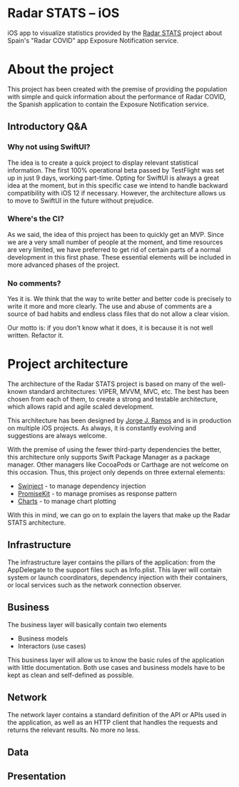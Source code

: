 # Radar STATS – iOS
iOS app to visualize statistics provided by the [Radar STATS](https://github.com/Radar-STATS/Radar-STATS) project about Spain's "Radar COVID" app Exposure Notification service.

# About the project
This project has been created with the premise of providing the population with simple and quick information about the performance of Radar COVID, the Spanish application to contain the Exposure Notification service.

## Introductory Q&A
### Why not using SwiftUI?
The idea is to create a quick project to display relevant statistical information. The first 100% operational beta passed by TestFlight was set up in just 9 days, working part-time. Opting for SwiftUI is always a great idea at the moment, but in this specific case we intend to handle backward compatibility with iOS 12 if necessary.
However, the architecture allows us to move to SwiftUI in the future without prejudice.

### Where's the CI?
As we said, the idea of this project has been to quickly get an MVP. Since we are a very small number of people at the moment, and time resources are very limited, we have preferred to get rid of certain parts of a normal development in this first phase.
These essential elements will be included in more advanced phases of the project.

### No comments?
Yes it is. We think that the way to write better and better code is precisely to write it more and more clearly. The use and abuse of comments are a source of bad habits and endless class files that do not allow a clear vision.

Our motto is: if you don't know what it does, it is because it is not well written. Refactor it.

# Project architecture
The architecture of the Radar STATS project is based on many of the well-known standard architectures: VIPER, MVVM, MVC, etc. The best has been chosen from each of them, to create a strong and testable architecture, which allows rapid and agile scaled development.

This architecture has been designed by [Jorge J. Ramos](https://github.com/jorgej-ramos) and is in production on multiple iOS projects.
As always, it is constantly evolving and suggestions are always welcome.

With the premise of using the fewer third-party dependencies the better, this architecture only supports Swift Package Manager as a package manager. Other managers like CocoaPods or Carthage are not welcome on this occasion.
Thus, this project only depends on three external elements:
- [Swinject](https://github.com/Swinject/Swinject) - to manage dependency injection
- [PromiseKit](https://github.com/mxcl/PromiseKit) - to manage promises as response pattern
- [Charts](https://github.com/danielgindi/Charts) - to manage chart plotting

With this in mind, we can go on to explain the layers that make up the Radar STATS architecture.
## Infrastructure
The infrastructure layer contains the pillars of the application: from the AppDelegate to the support files such as Info.plist. This layer will contain system or launch coordinators, dependency injection with their containers, or local services such as the network connection observer.

## Business
The business layer will basically contain two elements
- Business models
- Interactors (use cases)

This business layer will allow us to know the basic rules of the application with little documentation. Both use cases and business models have to be kept as clean and self-defined as possible.

## Network
The network layer contains a standard definition of the API or APIs used in the application, as well as an HTTP client that handles the requests and returns the relevant results.
No more no less.

## Data
## Presentation
